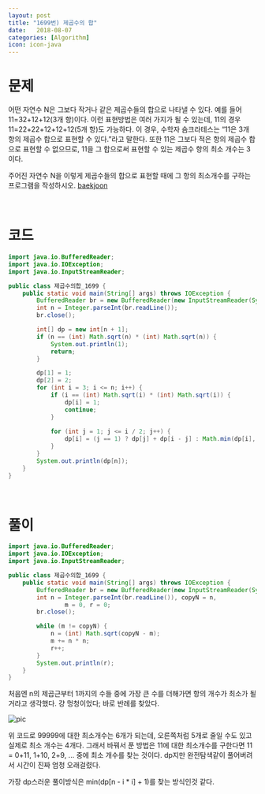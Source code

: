 ```yaml
---
layout: post
title: "1699번) 제곱수의 합"
date:   2018-08-07
categories: [Algorithm]
icon: icon-java
---
```


# 문제
어떤 자연수 N은 그보다 작거나 같은 제곱수들의 합으로 나타낼 수 있다. 예를 들어 11=32+12+12(3개 항)이다. 이런 표현방법은 여러 가지가 될 수 있는데, 11의 경우 11=22+22+12+12+12(5개 항)도 가능하다. 이 경우, 수학자 숌크라테스는 “11은 3개 항의 제곱수 합으로 표현할 수 있다.”라고 말한다. 또한 11은 그보다 적은 항의 제곱수 합으로 표현할 수 없으므로, 11을 그 합으로써 표현할 수 있는 제곱수 항의 최소 개수는 3이다.

주어진 자연수 N을 이렇게 제곱수들의 합으로 표현할 때에 그 항의 최소개수를 구하는 프로그램을 작성하시오. [baekjoon](https://www.acmicpc.net/problem/1699)

<br>

# 코드
```java
import java.io.BufferedReader;
import java.io.IOException;
import java.io.InputStreamReader;

public class 제곱수의합_1699 {
    public static void main(String[] args) throws IOException {
        BufferedReader br = new BufferedReader(new InputStreamReader(System.in));
        int n = Integer.parseInt(br.readLine());
        br.close();

        int[] dp = new int[n + 1];
        if (n == (int) Math.sqrt(n) * (int) Math.sqrt(n)) {
            System.out.println(1);
            return;
        }

        dp[1] = 1;
        dp[2] = 2;
        for (int i = 3; i <= n; i++) {
            if (i == (int) Math.sqrt(i) * (int) Math.sqrt(i)) {
                dp[i] = 1;
                continue;
            }
            
            for (int j = 1; j <= i / 2; j++) {
                dp[i] = (j == 1) ? dp[j] + dp[i - j] : Math.min(dp[i], dp[j] + dp[i - j]);
            }
        }
        System.out.println(dp[n]);
    }
}
```

<br>

# 풀이
```java
import java.io.BufferedReader;
import java.io.IOException;
import java.io.InputStreamReader;

public class 제곱수의합_1699 {
    public static void main(String[] args) throws IOException {
        BufferedReader br = new BufferedReader(new InputStreamReader(System.in));
        int n = Integer.parseInt(br.readLine()), copyN = n,
                m = 0, r = 0;
        br.close();

        while (m != copyN) {
            n = (int) Math.sqrt(copyN - m);
            m += n * n;
            r++;
        }
        System.out.println(r);
    }
}
```
처음엔 n의 제곱근부터 1까지의 수들 중에 가장 큰 수를 더해가면 항의 개수가 최소가 될거라고 생각했다. 걍 멍청이었다; 바로 반례를 찾았다.

![pic](../assets/1699.png)

위 코드로 99999에 대한 최소개수는 6개가 되는데, 오른쪽처럼 5개로 줄일 수도 있고 실제로 최소 개수는 4개다. 그래서 바꿔서 푼 방법은 11에 대한 최소개수를 구한다면 11 = 0+11, 1+10, 2+9, ... 중에 최소 개수를 찾는 것이다. dp지만 완전탐색같이 풀어버려서 시간이 진짜 엄청 오래걸렸다.

가장 dp스러운 풀이방식은 min(dp[n - i * i] + 1)를 찾는 방식인것 같다.
